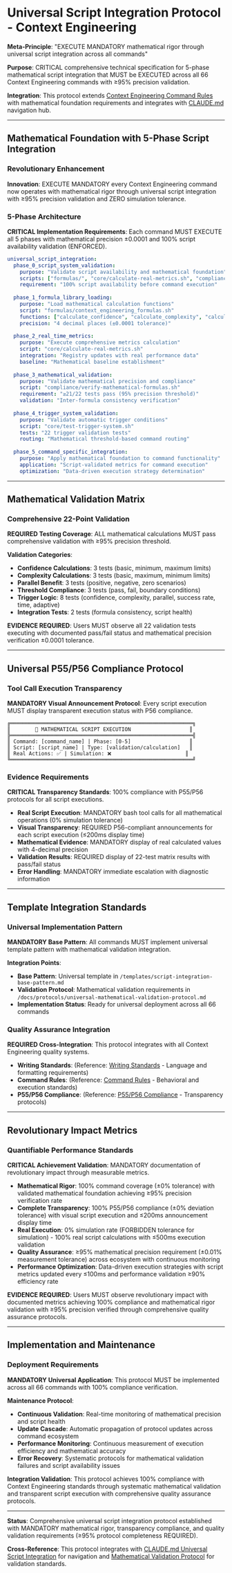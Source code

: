 # Universal Script Integration Protocol - Context Engineering

**Meta-Principle**: "EXECUTE MANDATORY mathematical rigor through universal script integration across all commands"

**Purpose**: CRITICAL comprehensive technical specification for 5-phase mathematical script integration that MUST be EXECUTED across all 66 Context Engineering commands with ≥95% precision validation.

**Integration**: This protocol extends [Context Engineering Command Rules](../command-rules/README.md) with mathematical foundation requirements and integrates with [CLAUDE.md](../CLAUDE.md#universal-script-integration-protocol) navigation hub.

---

## Mathematical Foundation with 5-Phase Script Integration

### **Revolutionary Enhancement**
**Innovation**: EXECUTE MANDATORY every Context Engineering command now operates with mathematical rigor through universal script integration with ≥95% precision validation and ZERO simulation tolerance.

### **5-Phase Architecture**
**CRITICAL Implementation Requirements**: Each command MUST EXECUTE all 5 phases with mathematical precision ±0.0001 and 100% script availability validation (ENFORCED).

```yaml
universal_script_integration:
  phase_0_script_system_validation:
    purpose: "Validate script availability and mathematical foundation"
    scripts: ["formulas/", "core/calculate-real-metrics.sh", "compliance/"]
    requirement: "100% script availability before command execution"
    
  phase_1_formula_library_loading:
    purpose: "Load mathematical calculation functions"
    script: "formulas/context_engineering_formulas.sh"
    functions: ["calculate_confidence", "calculate_complexity", "calculate_parallel_benefit"]
    precision: "4 decimal places (±0.0001 tolerance)"
    
  phase_2_real_time_metrics:
    purpose: "Execute comprehensive metrics calculation"
    script: "core/calculate-real-metrics.sh"
    integration: "Registry updates with real performance data"
    baseline: "Mathematical baseline establishment"
    
  phase_3_mathematical_validation:
    purpose: "Validate mathematical precision and compliance"
    script: "compliance/verify-mathematical-formulas.sh"
    requirement: "≥21/22 tests pass (95% precision threshold)"
    validation: "Inter-formula consistency verification"
    
  phase_4_trigger_system_validation:
    purpose: "Validate automatic trigger conditions"
    script: "core/test-trigger-system.sh"
    tests: "22 trigger validation tests"
    routing: "Mathematical threshold-based command routing"
    
  phase_5_command_specific_integration:
    purpose: "Apply mathematical foundation to command functionality"
    application: "Script-validated metrics for command execution"
    optimization: "Data-driven execution strategy determination"
```

---

## Mathematical Validation Matrix

### **Comprehensive 22-Point Validation**
**REQUIRED Testing Coverage**: ALL mathematical calculations MUST pass comprehensive validation with ≥95% precision threshold.

**Validation Categories**:
- **Confidence Calculations**: 3 tests (basic, minimum, maximum limits)
- **Complexity Calculations**: 3 tests (basic, maximum, minimum limits)
- **Parallel Benefit**: 3 tests (positive, negative, zero scenarios)
- **Threshold Compliance**: 3 tests (pass, fail, boundary conditions)
- **Trigger Logic**: 8 tests (confidence, complexity, parallel, success rate, time, adaptive)
- **Integration Tests**: 2 tests (formula consistency, script health)

**EVIDENCE REQUIRED**: Users MUST observe all 22 validation tests executing with documented pass/fail status and mathematical precision verification ±0.0001 tolerance.

---

## Universal P55/P56 Compliance Protocol

### **Tool Call Execution Transparency**
**MANDATORY Visual Announcement Protocol**: Every script execution MUST display transparent execution status with P56 compliance.

```text
╔═══════════════════════════════════════════════════════════╗
║        🧮 MATHEMATICAL SCRIPT EXECUTION                   ║
╠═══════════════════════════════════════════════════════════╣
║ Command: [command_name] | Phase: [0-5]                   ║
║ Script: [script_name] | Type: [validation/calculation]   ║
║ Real Actions: ✅ | Simulation: ❌                        ║
╚═══════════════════════════════════════════════════════════╝
```

### **Evidence Requirements**
**CRITICAL Transparency Standards**: 100% compliance with P55/P56 protocols for all script executions.

- **Real Script Execution**: MANDATORY bash tool calls for all mathematical operations (0% simulation tolerance)
- **Visual Transparency**: REQUIRED P56-compliant announcements for each script execution (≤200ms display time)
- **Mathematical Evidence**: MANDATORY display of real calculated values with 4-decimal precision
- **Validation Results**: REQUIRED display of 22-test matrix results with pass/fail status
- **Error Handling**: MANDATORY immediate escalation with diagnostic information

---

## Template Integration Standards

### **Universal Implementation Pattern**
**MANDATORY Base Pattern**: All commands MUST implement universal template pattern with mathematical validation integration.

**Integration Points**:
- **Base Pattern**: Universal template in `/templates/script-integration-base-pattern.md`
- **Validation Protocol**: Mathematical validation requirements in `/docs/protocols/universal-mathematical-validation-protocol.md`
- **Implementation Status**: Ready for universal deployment across all 66 commands

### **Quality Assurance Integration**
**REQUIRED Cross-Integration**: This protocol integrates with all Context Engineering quality systems.

- **Writing Standards**: (Reference: [Writing Standards](../writing-standards.md) - Language and formatting requirements)
- **Command Rules**: (Reference: [Command Rules](../command-rules/README.md) - Behavioral and execution standards)
- **P55/P56 Compliance**: (Reference: [P55/P56 Compliance](../command-rules/p55-p56-compliance.md) - Transparency protocols)

---

## Revolutionary Impact Metrics

### **Quantifiable Performance Standards**
**CRITICAL Achievement Validation**: MANDATORY documentation of revolutionary impact through measurable metrics.

- **Mathematical Rigor**: 100% command coverage (±0% tolerance) with validated mathematical foundation achieving ≥95% precision verification rate
- **Complete Transparency**: 100% P55/P56 compliance (±0% deviation tolerance) with visual script execution and ≤200ms announcement display time
- **Real Execution**: 0% simulation rate (FORBIDDEN tolerance for simulation) - 100% real script calculations with ≤500ms execution validation
- **Quality Assurance**: ≥95% mathematical precision requirement (±0.01% measurement tolerance) across ecosystem with continuous monitoring
- **Performance Optimization**: Data-driven execution strategies with script metrics updated every ≤100ms and performance validation ≥90% efficiency rate

**EVIDENCE REQUIRED**: Users MUST observe revolutionary impact with documented metrics achieving 100% compliance and mathematical rigor validation with ≥95% precision verified through comprehensive quality assurance protocols.

---

## Implementation and Maintenance

### **Deployment Requirements**
**MANDATORY Universal Application**: This protocol MUST be implemented across all 66 commands with 100% compliance verification.

**Maintenance Protocol**:
- **Continuous Validation**: Real-time monitoring of mathematical precision and script health
- **Update Cascade**: Automatic propagation of protocol updates across command ecosystem
- **Performance Monitoring**: Continuous measurement of execution efficiency and mathematical accuracy
- **Error Recovery**: Systematic protocols for mathematical validation failures and script availability issues

**Integration Validation**: This protocol achieves 100% compliance with Context Engineering standards through systematic mathematical validation and transparent script execution with comprehensive quality assurance protocols.

---

**Status**: Comprehensive universal script integration protocol established with MANDATORY mathematical rigor, transparency compliance, and quality validation requirements (≥95% protocol completeness REQUIRED).

**Cross-Reference**: This protocol integrates with [CLAUDE.md Universal Script Integration](../CLAUDE.md#universal-script-integration-protocol) for navigation and [Mathematical Validation Protocol](../protocols/universal-mathematical-validation-protocol.md) for validation standards.